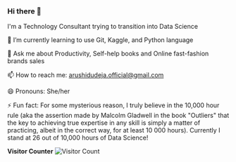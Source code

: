### Hi there 👋
I'm a Technology Consultant trying to transition into Data Science

🌱 I’m currently learning to use Git, Kaggle, and Python language

💬 Ask me about Productivity, Self-help books and Online fast-fashion brands sales

📫 How to reach me: arushidudeja.official@gmail.com

😄 Pronouns: She/her

⚡ Fun fact: For some mysterious reason, I truly believe in the 10,000 hour rule (aka the assertion made by Malcolm Gladwell in the book "Outliers" that the key to achieving true expertise in any skill is simply a matter of practicing, albeit in the correct way, for at least 10 000 hours). Currently I stand at 26 out of 10,000 hours of Data Science!

**Visitor Counter**
![Visitor Count](https://profile-counter.glitch.me/Arushi-Dudeja/count.svg)

<!--
**Arushi-Dudeja/Arushi-Dudeja** is a ✨ _special_ ✨ repository because its `README.md` (this file) appears on your GitHub profile.

Here are some ideas to get you started:

- 🔭 I’m currently working on ...
- 🌱 I’m currently learning ...
- 👯 I’m looking to collaborate on ...
- 🤔 I’m looking for help with ...
- 💬 Ask me about ...
- 📫 How to reach me: ...
- 😄 Pronouns: ...
- ⚡ Fun fact: ...
-->
